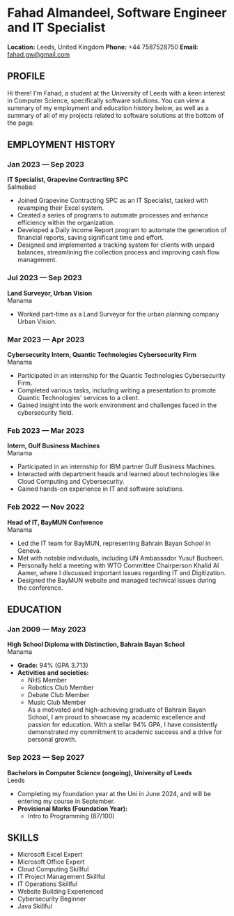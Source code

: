 # Fahad Almandeel, Software Engineer and IT Specialist
**Location:** Leeds, United Kingdom 
**Phone:** +44 7587528750 
**Email:** fahad.gw@gmail.com  

## PROFILE
Hi there! I'm Fahad, a student at the University of Leeds with a keen interest in Computer Science, specifically software solutions. You can view a summary of my employment and education history below, as well as a summary of all of my projects related to software solutions at the bottom of the page.

## EMPLOYMENT HISTORY
### Jan 2023 — Sep 2023  
**IT Specialist, Grapevine Contracting SPC**  
Salmabad  
- Joined Grapevine Contracting SPC as an IT Specialist, tasked with revamping their Excel system.  
- Created a series of programs to automate processes and enhance efficiency within the organization.  
- Developed a Daily Income Report program to automate the generation of financial reports, saving significant time and effort.  
- Designed and implemented a tracking system for clients with unpaid balances, streamlining the collection process and improving cash flow management.  

### Jul 2023 — Sep 2023  
**Land Surveyor, Urban Vision**  
Manama  
- Worked part-time as a Land Surveyor for the urban planning company Urban Vision.  

### Mar 2023 — Apr 2023  
**Cybersecurity Intern, Quantic Technologies Cybersecurity Firm**  
Manama  
- Participated in an internship for the Quantic Technologies Cybersecurity Firm.  
- Completed various tasks, including writing a presentation to promote Quantic Technologies' services to a client.  
- Gained insight into the work environment and challenges faced in the cybersecurity field.  

### Feb 2023 — Mar 2023  
**Intern, Gulf Business Machines**  
Manama  
- Participated in an internship for IBM partner Gulf Business Machines.  
- Interacted with department heads and learned about technologies like Cloud Computing and Cybersecurity.  
- Gained hands-on experience in IT and software solutions.  

### Feb 2022 — Nov 2022  
**Head of IT, BayMUN Conference**  
Manama  
- Led the IT team for BayMUN, representing Bahrain Bayan School in Geneva.  
- Met with notable individuals, including UN Ambassador Yusuf Bucheeri.  
- Personally held a meeting with WTO Committee Chairperson Khalid Al Aamer, where I discussed important issues regarding IT and Digitization.  
- Designed the BayMUN website and managed technical issues during the conference.  

## EDUCATION  
### Jan 2009 — May 2023  
**High School Diploma with Distinction, Bahrain Bayan School**  
Manama  
- **Grade:** 94% (GPA 3.713)  
- **Activities and societies:**  
  - NHS Member  
  - Robotics Club Member  
  - Debate Club Member  
  - Music Club Member  
As a motivated and high-achieving graduate of Bahrain Bayan School, I am proud to showcase my academic excellence and passion for education. With a stellar 94% GPA, I have consistently demonstrated my commitment to academic success and a drive for personal growth.  

### Sep 2023 — Sep 2027  
**Bachelors in Computer Science (ongoing), University of Leeds**  
Leeds
- Completing my foundation year at the Uni in June 2024, and will be entering my course in September. 
- **Provisional Marks (Foundation Year):**  
  - Intro to Programming (87/100)

## SKILLS  
- Microsoft Excel Expert  
- Microsoft Office Expert  
- Cloud Computing Skillful  
- IT Project Management Skillful  
- IT Operations Skillful  
- Website Building Experienced  
- Cybersecurity Beginner  
- Java Skillful  

